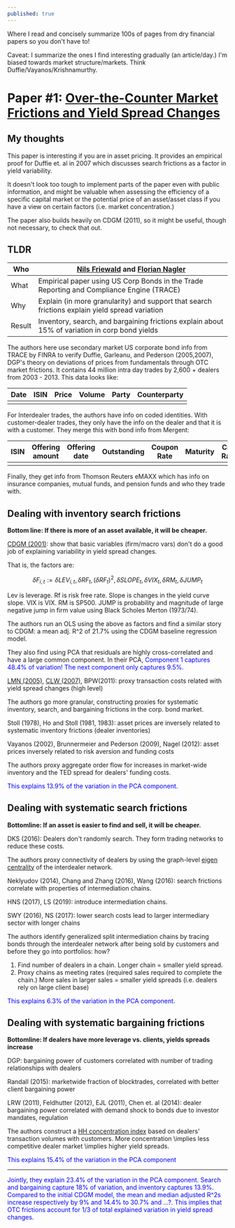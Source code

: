 ```yaml
---
published: true
---
```

Where I read and concisely summarize 100s of pages from dry financial papers so you don't have to!

Caveat: I summarize the ones I find interesting gradually (an article/day.) I'm biased towards market structure/markets. Think Duffie/Vayanos/Krishnamurthy.

# Paper #1: [Over-the-Counter Market Frictions and Yield Spread Changes](https://onlinelibrary.wiley.com/doi/pdf/10.1111/jofi.12827)



## My thoughts

This paper is interesting if you are in asset pricing. It provides an empirical proof for Duffie et. al in 2007 which discusses search frictions as a factor in yield variability.

It doesn't look too tough to implement parts of the paper even with public information, and might be valuable when assessing the efficiency of a specific capital market or the potential price of an asset/asset class if you have a view on certain factors (i.e. market concentration.)

The paper also builds heavily on CDGM (2011), so it might be useful, though not necessary, to check that out.

## TLDR

| Who | [Nils Friewald](https://sites.google.com/site/nilsfriewald) and [Florian Nagler](https://sites.google.com/site/floriannagler/) |
| --- | --- |
| What | Empirical paper using US Corp Bonds in the Trade Reporting and Compliance Engine (TRACE) |
| Why | Explain (in more granularity) and support that search frictions explain yield spread variation |
| Result | Inventory, search, and bargaining frictions explain about 15% of variation in corp bond yields |

The authors here use secondary market US corporate bond info from TRACE by FINRA to verify Duffie, Garleanu, and Pederson (2005,2007), DGP's theory on deviations of prices from fundamentals through OTC market frictions. It contains 44 million intra day trades by 2,600 + dealers from 2003 - 2013.  This data looks like:

|    Date    |    ISIN    |    Price    |    Volume    |    Party    |    Counterparty    |
|------------|------------|-------------|--------------|-------------|--------------------|
|            |            |             |              |             |                    |

For Interdealer trades, the authors have info on coded identities. With customer-dealer trades, they only have the info on the dealer and that it is with a customer. They merge this with bond info from Mergent:

| ISIN | Offering amount | Offering date | Outstanding | Coupon Rate | Maturity | Credit Rating |
|------|-----------------|---------------|-------------|-------------|----------|---------------|
|      |                 |               |             |             |          |               |

Finally, they get info from Thomson Reuters eMAXX which has info on insurance companies, mutual funds, and pension funds and who they trade with.

## Dealing with inventory search frictions

**Bottom line: If there is more of an asset available, it will be cheaper.**

[CDGM (2001)](http://pages.stern.nyu.edu/~cedmond/phd/Collin-Dufresne%20et%20al%20JF%202001.pdf): show that basic variables (firm/macro vars) don't do a good job of explaining variability in yield spread changes.

That is, the factors are:

$$ \delta F_{i,t} := \delta LEV_{i,t}, \delta RF_t, (\delta RF_t)^2, \delta SLOPE_t, \delta VIX_t, \delta RM_t, \delta JUMP_t $$

Lev is leverage. Rf is risk free rate. Slope is changes in the yield curve slope. VIX is VIX. RM is SP500. JUMP is probability and magnitude of large negative jump in firm value using Black Scholes Merton (1973/74).

The authors run an OLS using the above as factors and find a similar story to CDGM: a mean adj. R^2 of 21.7% using the CDGM baseline regression model.

They also find using PCA that residuals are highly cross-correlated and have a large common component. In their PCA, <span style="color:blue">Component 1 captures 48.4% of variation! The next component only captures 9.5%.</span>

[LMN (2005)](http://dx.doi.org/10.1111/j.1540-6261.2005.00797.x), [CLW (2007)](http://dx.doi.org/10.1111/j.1540-6261.2007.01203.x), BPW(2011): proxy transaction costs related with yield spread changes (high level)

The authors go more granular, constructing proxies for systematic inventory, search, and bargaining frictions in the corp. bond market.

Stoll (1978), Ho and Stoll (1981, 1983): asset prices are inversely related to systematic inventory frictions (dealer inventories)

Vayanos (2002), Brunnermeier and Pederson (2009), Nagel (2012): asset prices inversely related to risk aversion and funding costs

The authors proxy aggregate order flow for increases in market-wide inventory and the TED spread for dealers' funding costs.

<span style="color:blue"> This explains 13.9% of the variation in the PCA component.</span>

## Dealing with systematic search frictions

**Bottomline: If an asset is easier to find and sell, it will be cheaper.**

DKS (2016): Dealers don't randomly search. They form trading networks to reduce these costs.

The authors proxy connectivity of dealers by using the graph-level [eigen centrality](https://en.wikipedia.org/wiki/Eigenvector_centrality) of the interdealer network.

Neklyudov (2014), Chang and Zhang (2016), Wang (2016): search frictions correlate with properties of intermediation chains.

HNS (2017), LS (2019): introduce intermediation chains.

SWY (2016), NS (2017): lower search costs lead to larger intermediary sector with longer chains

The authors identify generalized split intermediation chains by tracing bonds through the interdealer network after being sold by customers and before they go into portfolios: how?

1. Find number of dealers in a chain. Longer chain = smaller yield spread.
2. Proxy chains as meeting rates (required sales required to complete the chain.) More sales in larger sales = smaller yield spreads (i.e. dealers rely on large client base)

<span style="color:blue">This explains 6.3% of the variation in the PCA component.</span>

## Dealing with systematic bargaining frictions

**Bottomline: If dealers have more leverage vs. clients, yields spreads increase**

DGP: bargaining power of customers correlated with number of trading relationships with dealers

Randall (2015): marketwide fraction of blocktrades, correlated with better client bargaining power

LRW (2011), Feldhutter (2012), EJL (2011), Chen et. al (2014): dealer bargaining power correlated with demand shock to bonds due to investor mandates, regulation

The authors construct a [HH concentration index](https://www.investopedia.com/terms/h/hhi.asp) based on dealers' transaction volumes with customers. More concentration \implies less competitive dealer market \implies higher yield spreads.

<span style="color:blue">This explains 15.4% of the variation in the PCA component</span>

___

<span style="color:blue"> Jointly, they explain 23.4% of the variation in the PCA component. Search and bargaining capture 18% of variation, and inventory captures 13.9%. Compared to the initial CDGM model, the mean and median adjusted R^2s increase respectively by 9% and 14.4% to 30.7% and …?. This implies that OTC frictions account for 1/3 of total explained variation in yield spread changes.</span>
